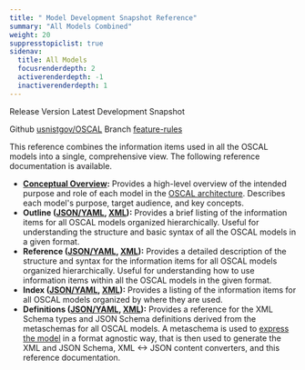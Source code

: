 ```yaml
---
title: " Model Development Snapshot Reference"
summary: "All Models Combined"
weight: 20
suppresstopiclist: true
sidenav:
  title: All Models
  focusrenderdepth: 2
  activerenderdepth: -1
  inactiverenderdepth: 1
---
```


<p><span class="usa-tag">Release Version</span> Latest Development Snapshot</p>
<p><span class="usa-tag">Github</span> <a href="https://github.com/usnistgov/OSCAL">usnistgov/OSCAL</a> <span class="usa-tag">Branch</span> <a href="https://github.com/usnistgov/OSCAL/tree/feature-rules">feature-rules</a></p>

This reference combines the information items used in all the OSCAL models into a single, comprehensive view. The following reference documentation is available.

- **[Conceptual Overview](/concepts/layer/):** Provides a high-level overview of the intended purpose and role of each model in the [OSCAL architecture](/concepts/layer/). Describes each model's purpose, target audience, and key concepts.
- **Outline ([JSON/YAML](json-outline/), [XML](xml-outline/)):** Provides a brief listing of the information items for all OSCAL models organized hierarchically. Useful for understanding the structure and basic syntax of all the OSCAL models in a given format.
- **Reference ([JSON/YAML](json-reference/), [XML](xml-reference/)):** Provides a detailed description of the structure and syntax for the information items for all OSCAL models organized hierarchically. Useful for understanding how to use information items within all the OSCAL models in the given format.
- **Index ([JSON/YAML](json-index/), [XML](xml-index/)):** Provides a listing of the information items for all OSCAL models organized by where they are used.
- **Definitions ([JSON/YAML](json-definitions/), [XML](xml-definitions/)):** Provides a reference for the XML Schema types and JSON Schema definitions derived from the metaschemas for all OSCAL models. A metaschema is used to [express the model](/concepts/layer/overview/#modeling-approach) in a format agnostic way, that is then used to generate the XML and JSON Schema, XML <-> JSON content converters, and this reference documentation.
